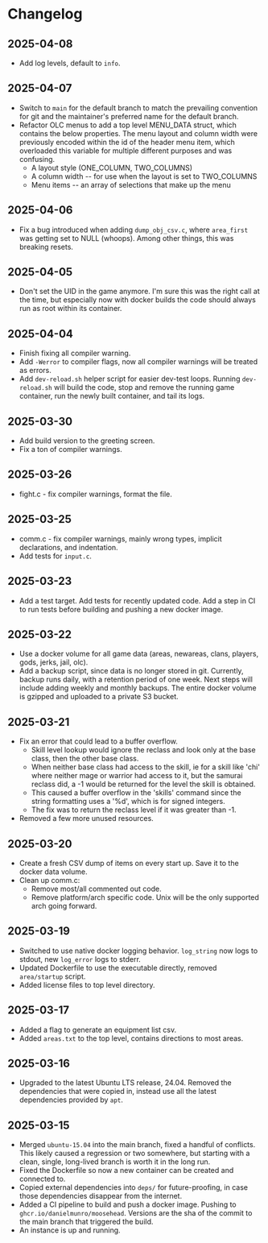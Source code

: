 # Changelog

## 2025-04-08

* Add log levels, default to `info`.

## 2025-04-07

* Switch to `main` for the default branch to match the prevailing convention for git and the maintainer's preferred name for the default branch.
* Refactor OLC menus to add a top level MENU_DATA struct, which contains the below properties.  The menu layout and column width were previously encoded within the id of the header menu item, which overloaded this variable for multiple different purposes and was confusing.
  * A layout style (ONE_COLUMN, TWO_COLUMNS)
  * A column width -- for use when the layout is set to TWO_COLUMNS
  * Menu items -- an array of selections that make up the menu

## 2025-04-06

* Fix a bug introduced when adding `dump_obj_csv.c`, where `area_first` was getting set to NULL (whoops).  Among other things, this was breaking resets.

## 2025-04-05

* Don't set the UID in the game anymore.  I'm sure this was the right call at the time, but especially now with docker builds the code should always run as root within its container.

## 2025-04-04

* Finish fixing all compiler warning.
* Add `-Werror` to compiler flags, now all compiler warnings will be treated as errors.
* Add `dev-reload.sh` helper script for easier dev-test loops.  Running `dev-reload.sh` will build the code, stop and remove the running game container, run the newly built container, and tail its logs.  

## 2025-03-30

* Add build version to the greeting screen.
* Fix a ton of compiler warnings.

## 2025-03-26

* fight.c - fix compiler warnings, format the file.

## 2025-03-25

* comm.c - fix compiler warnings, mainly wrong types, implicit declarations, and indentation.
* Add tests for `input.c`.

## 2025-03-23

* Add a test target.  Add tests for recently updated code.  Add a step in CI to run tests before building and pushing a new docker image.

## 2025-03-22

* Use a docker volume for all game data (areas, newareas, clans, players, gods, jerks, jail, olc).
* Add a backup script, since data is no longer stored in git. Currently, backup runs daily, with a retention period of one week.  Next steps will include adding weekly and monthly backups.  The entire docker volume is gzipped and uploaded to a private S3 bucket.

## 2025-03-21

* Fix an error that could lead to a buffer overflow.
  * Skill level lookup would ignore the reclass and look only at the base class, then the other base class.
  * When neither base class had access to the skill, ie for a skill like 'chi' where neither mage or warrior had access to it, but the samurai reclass did, a -1 would be returned for the level the skill is obtained.
  * This caused a buffer overflow in the 'skills' command since the string formatting uses a '%d', which is for signed integers.
  * The fix was to return the reclass level if it was greater than -1.
* Removed a few more unused resources.

## 2025-03-20

* Create a fresh CSV dump of items on every start up.  Save it to the docker data volume.
* Clean up comm.c:
  * Remove most/all commented out code.
  * Remove platform/arch specific code.  Unix will be the only supported arch going forward.

## 2025-03-19

* Switched to use native docker logging behavior. `log_string` now logs to stdout, new `log_error` logs to stderr.
* Updated Dockerfile to use the executable directly, removed `area/startup` script.
* Added license files to top level directory.

## 2025-03-17

* Added a flag to generate an equipment list csv.
* Added `areas.txt` to the top level, contains directions to most areas.

## 2025-03-16

* Upgraded to the latest Ubuntu LTS release, 24.04.  Removed the dependencies that were copied in, instead use all the latest dependencies provided by `apt`.

## 2025-03-15

* Merged `ubuntu-15.04` into the main branch, fixed a handful of conflicts.  This likely caused a regression or two somewhere, but starting with a clean, single, long-lived branch is worth it in the long run.
* Fixed the Dockerfile so now a new container can be created and connected to.
* Copied external dependencies into `deps/` for future-proofing, in case those dependencies disappear from the internet.
* Added a CI pipeline to build and push a docker image.  Pushing to `ghcr.io/danielmunro/moosehead`.  Versions are the sha of the commit to the main branch that triggered the build.
* An instance is up and running.